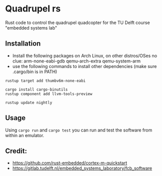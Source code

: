 
# Quadrupel rs

Rust code to control the quadrupel quadcopter 
for the TU Delft course "embedded systems lab"

## Installation
* Install the following packages on Arch Linux, on other distros/OSes no clue:
  arm-none-eabi-gdb qemu-arch-extra qemu-system-arm
* use the following commands to install other dependencies (make sure .cargo/bin is in PATH)
```
rustup target add thumbv6m-none-eabi

cargo install cargo-binutils
rustup component add llvm-tools-preview

rustup update nightly
```

## Usage

Using `cargo run` and `cargo test` you can run and
test the software from within an emulator. 

## Credit:
- https://github.com/rust-embedded/cortex-m-quickstart
- https://gitlab.tudelft.nl/embedded_systems_laboratory/fcb_software